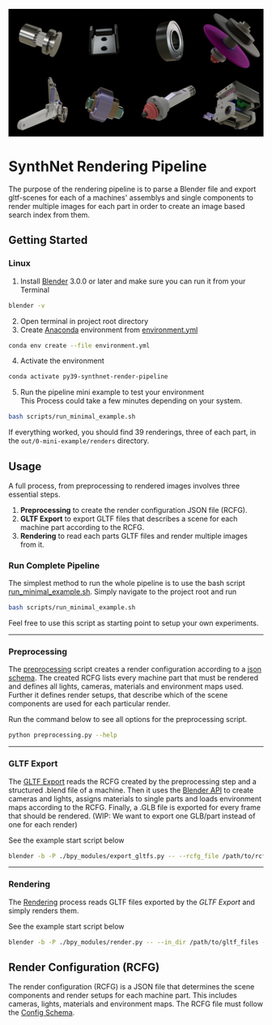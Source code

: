 ![](./docs/imgs/example_renders.jpg)

# SynthNet Rendering Pipeline

The purpose of the rendering pipeline is to parse a Blender file and export gltf-scenes for each of a machines' assemblys and single components to render multiple images for each part in order to create an image based search index from them.

## Getting Started

### Linux
1. Install [Blender](https://www.blender.org) 3.0.0 or later and make sure you can run it from your Terminal
```bash
blender -v
```
2. Open terminal in project root directory
3. Create [Anaconda](https://www.anaconda.com/) environment from [environment.yml](./environment.yml)
 ```bash
conda env create --file environment.yml 
```
4. Activate the environment
 ```bash
conda activate py39-synthnet-render-pipeline 
```
5. Run the pipeline mini example to test your environment</br>
This Process could take a few minutes depending on your system.
```bash
bash scripts/run_minimal_example.sh
``` 
If everything worked, you should find 39 renderings, three of each part, in the `out/0-mini-example/renders` directory.

## Usage

A full process, from preprocessing to rendered images involves three essential steps.
1. **Preprocessing** to create the render configuration JSON file (RCFG).
2. **GLTF Export** to export GLTF files that describes a scene for each machine part according to the RCFG.
3. **Rendering** to read each parts GLTF files and render multiple images from it.

### Run Complete Pipeline
The simplest method to run the whole pipeline is to use the bash script [run_minimal_example.sh](./scripts/run_minimal_example.sh). 
Simply navigate to the project root and run
```bash
bash scripts/run_minimal_example.sh
``` 
Feel free to use this script as starting point to setup your own experiments.

---
### Preprocessing
The [preprocessing](./preprocessing.py) script creates a render configuration according to a [json schema](./validation/schemas/rcfg_schema_v2.json). The created RCFG lists every machine part that must be rendered and defines all lights, cameras, materials and environment maps used. Further it defines render setups, that describe which of the scene components are used for each particular render.

Run the command below to see all options for the preprocessing script.
```bash
python preprocessing.py --help
```
---
### GLTF Export
The [GLTF Export](./bpy_modules/export_gltfs.py) reads the RCFG created by the preprocessing step and a structured .blend file of a machine. Then it uses the [Blender API](https://docs.blender.org/api/current/index.html) to create cameras and lights, assigns materials to single parts and loads environment maps according to the RCFG. Finally, a .GLB file is exported for every frame that should be rendered. (WIP: We want to export one GLB/part instead of one for each render)

See the example start script below
```bash
blender -b -P ./bpy_modules/export_gltfs.py -- --rcfg_file /path/to/rcfg_file.json --data_dir path/to/resources --out_dir path/to/out_dir
```
---
### Rendering
The [Rendering](./bpy_modules/render.py) process reads GLTF files exported by the *GLTF Export* and simply renders them.

See the example start script below
```bash
blender -b -P ./bpy_modules/render.py -- --in_dir /path/to/gltf_files --out_dir /path/to/output_dir --res_x 256 --res_y 256 --out_quality 100 --out_format JPEG --engine CYCLES
```

## Render Configuration (RCFG)

The render configuration (RCFG) is a JSON file that determines the scene components and render setups for each machine part. This includes cameras, lights, materials and environment maps. The RCFG file must follow the [Config Schema](./validation/schemas/rcfg_schema_v2.json).